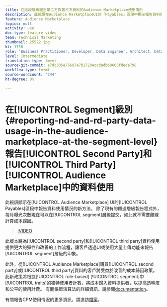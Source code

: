 ```yaml
---
title: 在區段層級報告第二方與第三方資料的Audience Marketplace使用情形
description: 此視訊在Audience MarketplaceUI的「Payables」區段中顯示報告資料使用情況的新方法。 除了現有的饋送層級報告程式外，現在可以在區段層級提交每月曝光，如此就不需要離線計算成本歸因。
feature: Audience Marketplace
topics: null
activity: use
doc-type: feature video
team: Technical Marketing
thumbnail: 25522.jpg
kt: 1758
role: "Business Practitioner, Developer, Data Engineer, Architect, Data Architect, Administrator, Leader"
level: Intermediate
translation-type: tm+mt
source-git-commit: a7dc335e75697a7b1720eccdadbb9605fdeda798
workflow-type: tm+mt
source-wordcount: '244'
ht-degree: 0%

---
```



# 在[!UICONTROL Segment]級別{#reporting-nd-and-rd-party-data-usage-in-the-audience-marketplace-at-the-segment-level}報告[!UICONTROL Second Party]和[!UICONTROL Third Party][!UICONTROL Audience Marketplace]中的資料使用

此視訊顯示在[!UICONTROL Audience Marketplace] UI的[!UICONTROL Payables]區段中報告資料使用情況的新方法。 除了現有的饋送層級報告程式外，每月曝光次數現在可以在[!UICONTROL segment]層級提交，如此就不需要離線計算成本歸因。

>[!VIDEO](https://video.tv.adobe.com/v/25522/?quality=12)

此版本將為[!UICONTROL second party]和[!UICONTROL third party]資料使用提供更大的彈性和改善的工作流程，讓客戶透過UI或使用大量上傳功能來報告[!UICONTROL segment]層級的印象。

此外，從[!UICONTROL Audience Marketplace]購買[!UICONTROL second party]或[!UICONTROL third party]資料的客戶將受益於改善的成本歸因政策。 此新政策將根據[!UICONTROL rule-based] [!UICONTROL segment]中[!UICONTROL traits]的獨特使用者計數，將成本歸入資料提供者，以提高透明度和公平的使用計費。 有關帳單演算法的詳細資訊，請參閱[documentation](https://experiencecloud.adobe.com/resources/help/en_US/aam/marketplace_cpm_billing.html)。

有關報告CPM使用情況的更多資訊，請造訪[檔案](https://experiencecloud.adobe.com/resources/help/en_US/aam/t_marketplace_report_cpm_usage.html)。
